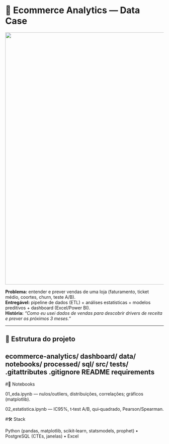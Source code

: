 # 🛒 Ecommerce Analytics — Data Case

<img src="docs/dashboard_preview.png" width="800">

**Problema:** entender e prever vendas de uma loja (faturamento, ticket médio, coortes, churn, teste A/B).  
**Entregável:** pipeline de dados (ETL) + análises estatísticas + modelos preditivos + dashboard (Excel/Power BI).  
**História:** *“Como eu usei dados de vendas para descobrir drivers de receita e prever os próximos 3 meses.”*

---

## 📂 Estrutura do projeto
ecommerce-analytics/
  dashboard/
  data/
  notebooks/
  processed/
  sql/
  src/
  tests/
  .gitattributes
  .gitignore
  README
  requirements
---
#📓 Notebooks

01_eda.ipynb — nulos/outliers, distribuições, correlações; gráficos (matplotlib).

02_estatistica.ipynb — IC95%, t‑test A/B, qui‑quadrado, Pearson/Spearman.

#🛠️ Stack

Python (pandas, matplotlib, scikit‑learn, statsmodels, prophet) • PostgreSQL (CTEs, janelas) • Excel 


